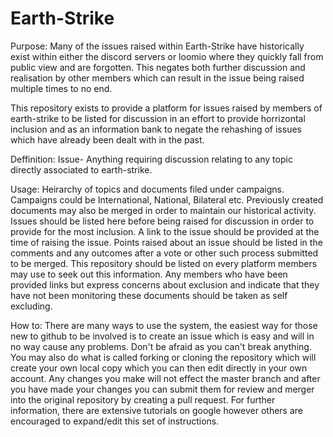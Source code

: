 # Earth-Strike

Purpose:
Many of the issues raised within Earth-Strike have historically exist within either the discord servers or loomio where they quickly fall from public view and are forgotten. This negates both further discussion and realisation by other members which can result in the issue being raised multiple times to no end.

This repository exists to provide a platform for issues raised by members of earth-strike to be listed for discussion in an effort to provide horrizontal inclusion and as an information bank to negate the rehashing of issues which have already been dealt with in the past. 

Deffinition:
  Issue- Anything requiring discussion relating to any topic directly associated to earth-strike.
 
Usage: Heirarchy of topics and documents filed under campaigns. Campaigns could be International, National, Bilateral etc. Previously created documents may also be merged in order to maintain our historical activity. Issues should be listed here before being raised for discussion in order to provide for the most inclusion. A link to the issue should be provided at the time of raising the issue. Points raised about an issue should be listed in the comments and any outcomes after a vote or other such process submitted to be merged. This repository should be listed on every platform members may use to seek out this information. Any members who have been provided links but express concerns about exclusion and indicate that they have not been monitoring these documents should be taken as self excluding.

How to:
There are many ways to use the system, the easiest way for those new to github to be involved is to create an issue which is easy and will in no way cause any problems. Don't be afraid as you can't break anything. You may also do what is called forking or cloning the repository which will create your own local copy which you can then edit directly in your own account. Any changes you make will not effect the master branch and after you have made your changes you can submit them for review and merger into the original repository by creating a pull request. For further information, there are extensive tutorials on google however others are encouraged to expand/edit this set of instructions.
